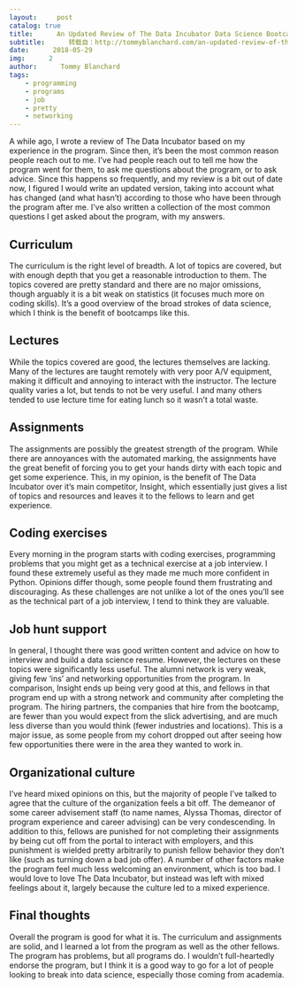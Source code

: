 ```yaml
---
layout:     post
catalog: true
title:      An Updated Review of The Data Incubator Data Science Bootcamp
subtitle:      转载自：http://tommyblanchard.com/an-updated-review-of-the-data-incubator-data-science-bootcamp
date:      2018-05-29
img:      2
author:      Tommy Blanchard
tags:
    - programming
    - programs
    - job
    - pretty
    - networking
---
```


A while ago, I wrote a review of The Data Incubator based on my experience in the program. Since then, it’s been the most common reason people reach out to me. I’ve had people reach out to tell me how the program went for them, to ask me questions about the program, or to ask advice. Since this happens so frequently, and my review is a bit out of date now, I figured I would write an updated version, taking into account what has changed (and what hasn’t) according to those who have been through the program after me. I've also written a collection of the most common questions I get asked about the program, with my answers.

## Curriculum

The curriculum is the right level of breadth. A lot of topics are covered, but with enough depth that you get a reasonable introduction to them. The topics covered are pretty standard and there are no major omissions, though arguably it is a bit weak on statistics (it focuses much more on coding skills). It’s a good overview of the broad strokes of data science, which I think is the benefit of bootcamps like this.

## Lectures

While the topics covered are good, the lectures themselves are lacking. Many of the lectures are taught remotely with very poor A/V equipment, making it difficult and annoying to interact with the instructor. The lecture quality varies a lot, but tends to not be very useful. I and many others tended to use lecture time for eating lunch so it wasn’t a total waste.

## Assignments

The assignments are possibly the greatest strength of the program. While there are annoyances with the automated marking, the assignments have the great benefit of forcing you to get your hands dirty with each topic and get some experience. This, in my opinion, is the benefit of The Data Incubator over it’s main competitor, Insight, which essentially just gives a list of topics and resources and leaves it to the fellows to learn and get experience.

## Coding exercises

Every morning in the program starts with coding exercises, programming problems that you might get as a technical exercise at a job interview. I found these extremely useful as they made me much more confident in Python. Opinions differ though, some people found them frustrating and discouraging. As these challenges are not unlike a lot of the ones you’ll see as the technical part of a job interview, I tend to think they are valuable.

## Job hunt support

In general, I thought there was good written content and advice on how to interview and build a data science resume. However, the lectures on these topics were significantly less useful. The alumni network is very weak, giving few ‘ins’ and networking opportunities from the program. In comparison, Insight ends up being very good at this, and fellows in that program end up with a strong network and community after completing the program. 
The hiring partners, the companies that hire from the bootcamp, are fewer than you would expect from the slick advertising, and are much less diverse than you would think (fewer industries and locations). This is a major issue, as some people from my cohort dropped out after seeing how few opportunities there were in the area they wanted to work in.

## Organizational culture

I’ve heard mixed opinions on this, but the majority of people I’ve talked to agree that the culture of the organization feels a bit off. The demeanor of some career advisement staff (to name names, Alyssa Thomas, director of program experience and career advising) can be very condescending. In addition to this, fellows are punished for not completing their assignments by being cut off from the portal to interact with employers, and this punishment is wielded pretty arbitrarily to punish fellow behavior they don’t like (such as turning down a bad job offer). A number of other factors make the program feel much less welcoming an environment, which is too bad. I would love to love The Data Incubator, but instead was left with mixed feelings about it, largely because the culture led to a mixed experience.

## Final thoughts

Overall the program is good for what it is. The curriculum and assignments are solid, and I learned a lot from the program as well as the other fellows. The program has problems, but all programs do. I wouldn’t full-heartedly endorse the program, but I think it is a good way to go for a lot of people looking to break into data science, especially those coming from academia.
